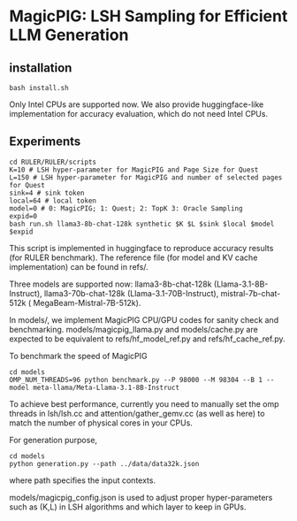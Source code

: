 # MagicPIG: LSH Sampling for Efficient LLM Generation

## installation

    bash install.sh

Only Intel CPUs are supported now. We also provide huggingface-like implementation for accuracy evaluation, which do not need Intel CPUs.

## Experiments

    cd RULER/RULER/scripts
    K=10 # LSH hyper-parameter for MagicPIG and Page Size for Quest
    L=150 # LSH hyper-parameter for MagicPIG and number of selected pages for Quest
    sink=4 # sink token
    local=64 # local token
    model=0 # 0: MagicPIG; 1: Quest; 2: TopK 3: Oracle Sampling
    expid=0
    bash run.sh llama3-8b-chat-128k synthetic $K $L $sink $local $model $expid

This script is implemented in huggingface to reproduce accuracy results (for RULER benchmark). The reference file (for model and KV cache implementation) can be found in refs/.

Three models are supported now: llama3-8b-chat-128k (Llama-3.1-8B-Instruct), llama3-70b-chat-128k (Llama-3.1-70B-Instruct), mistral-7b-chat-512k (
MegaBeam-Mistral-7B-512k).

In models/, we implement MagicPIG CPU/GPU codes for sanity check and benchmarking.  models/magicpig_llama.py and models/cache.py are expected to be equivalent to refs/hf_model_ref.py and refs/hf_cache_ref.py. 

To benchmark the speed of MagicPIG

    cd models
    OMP_NUM_THREADS=96 python benchmark.py --P 98000 --M 98304 --B 1 --model meta-llama/Meta-Llama-3.1-8B-Instruct

To achieve best performance, currently you need to manually set the omp threads in lsh/lsh.cc and attention/gather_gemv.cc (as well as here) to match the number of physical cores in your CPUs.

For generation purpose,  

    cd models
    python generation.py --path ../data/data32k.json

where path specifies the input contexts.

models/magicpig_config.json is used to adjust proper hyper-parameters such as (K,L) in LSH algorithms and which layer to keep in GPUs.
